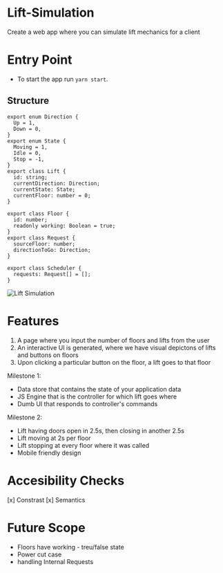 # Lift-Simulation

Create a web app where you can simulate lift mechanics for a client

# Entry Point

- To start the app run `yarn start`.


## Structure

```
export enum Direction {
  Up = 1,
  Down = 0,
}
export enum State {
  Moving = 1,
  Idle = 0,
  Stop = -1,
}
export class Lift {
  id: string;
  currentDirection: Direction;
  currentState: State;
  currentFloor: number = 0;
}

export class Floor {
  id: number;
  readonly working: Boolean = true;
}
export class Request {
  sourceFloor: number;
  directionToGo: Direction;
}

export class Scheduler {
  requests: Request[] = [];
}
```
![Lift Simulation ](https://user-images.githubusercontent.com/42600164/206402483-207c814b-9a3b-400b-bea6-8918d1640e0f.png "Lift Simulation ")

# Features

1. A page where you input the number of floors and lifts from the user
2. An interactive UI is generated, where we have visual depictons of lifts and buttons on floors
3. Upon clicking a particular button on the floor, a lift goes to that floor

Milestone 1:

- Data store that contains the state of your application data
- JS Engine that is the controller for which lift goes where
- Dumb UI that responds to controller's commands

Milestone 2:

- Lift having doors open in 2.5s, then closing in another 2.5s
- Lift moving at 2s per floor
- Lift stopping at every floor where it was called
- Mobile friendly design

# Accesibility Checks

[x] Constrast
[x] Semantics


# Future Scope

- Floors have working - treu/false state
- Power cut case
- handling Internal Requests




